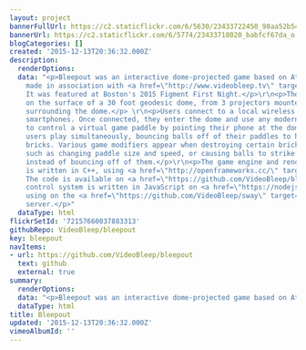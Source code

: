 ```yaml
---
layout: project
bannerFullUrl: https://c2.staticflickr.com/6/5630/23433722450_98aa52b54f_h.jpg
bannerUrl: https://c2.staticflickr.com/6/5774/23433718020_babfcf67da_o.jpg
blogCategories: []
created: '2015-12-13T20:36:32.000Z'
description:
  renderOptions: 
  data: "<p>Bleepout was an interactive dome-projected game based on Atari's Breakout,
    made in association with <a href=\"http://www.videobleep.tv\" target=\"_blank\">VideoBleep</a>.
    It was featured at Boston's 2015 Figment First Night.</p>\r\n<p>The game is projected
    on the surface of a 30 foot geodesic dome, from 3 projectors mounted on towers
    surrounding the dome.</p> \r\n<p>Users connect to a local wireless network using
    smartphones. Once connected, they enter the dome and use any modern mobile browser
    to control a virtual game paddle by pointing their phone at the dome. Multiple
    users play simultaneously, bouncing balls off of their paddles to hit and destroy
    bricks. Various game modifiers appear when destroying certain bricks to add features
    such as changing paddle size and speed, or causing balls to strike through bricks
    instead of bouncing off of them.</p>\r\n<p>The game engine and rendering system
    is written in C++, using <a href=\"http://openframeworks.cc/\" target=\"_blank\">openFrameworks</a>.
    The code is available on <a href=\"https://github.com/VideoBleep/bleepout\" target=\"_blank\">github</a>.\r\nThe
    control system is written in JavaScript on <a href=\"https://nodejs.org/\" target=\"_blank\">node.js</a>,
    using on the <a href=\"https://github.com/VideoBleep/sway\" target=\"_blank\">Sway</a>
    server.</p>"
  dataType: html
flickrSetId: '72157660037883313'
githubRepo: VideoBleep/bleepout
key: bleepout
navItems:
- url: https://github.com/VideoBleep/bleepout
  text: github
  external: true
summary:
  renderOptions: 
  data: "<p>Bleepout was an interactive dome-projected game based on Atari's Breakout</p>"
  dataType: html
title: Bleepout
updated: '2015-12-13T20:36:32.000Z'
vimeoAlbumId: ''
---
```

